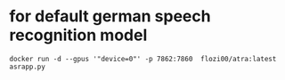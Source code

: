 # for default german speech recognition model
```
docker run -d --gpus '"device=0"' -p 7862:7860  flozi00/atra:latest asrapp.py
```